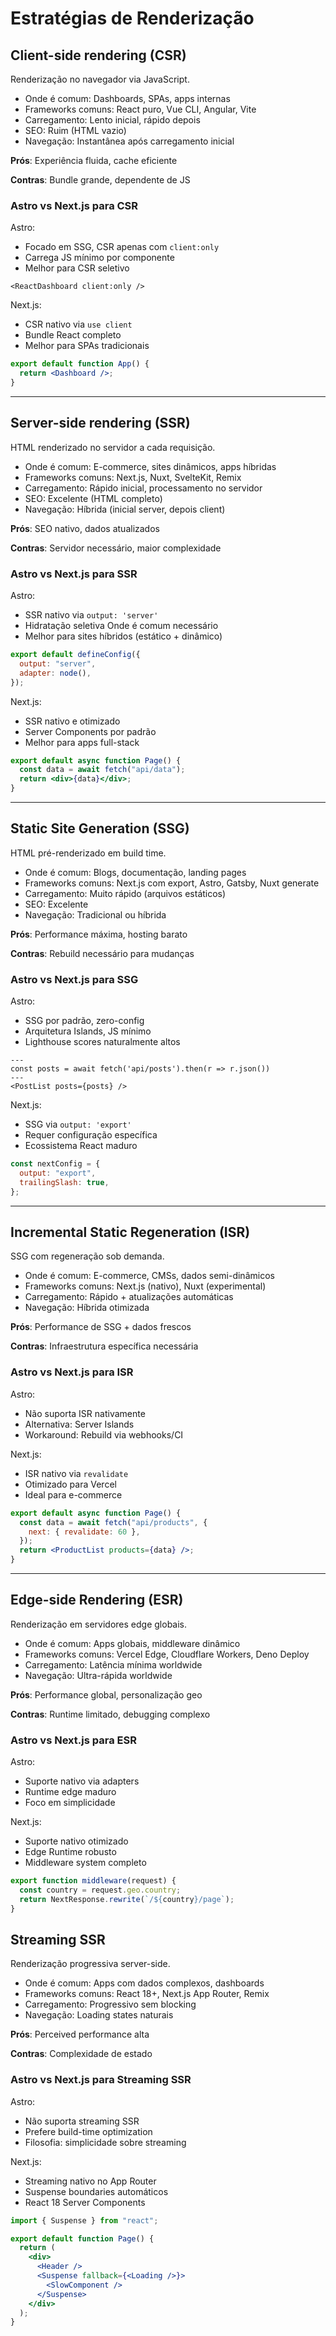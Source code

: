 # Estratégias de Renderização

## Client-side rendering (CSR)

Renderização no navegador via JavaScript.

- Onde é comum: Dashboards, SPAs, apps internas
- Frameworks comuns: React puro, Vue CLI, Angular, Vite
- Carregamento: Lento inicial, rápido depois
- SEO: Ruim (HTML vazio)
- Navegação: Instantânea após carregamento inicial

**Prós**: Experiência fluida, cache eficiente

**Contras**: Bundle grande, dependente de JS

### Astro vs Next.js para CSR

Astro:

- Focado em SSG, CSR apenas com `client:only`
- Carrega JS mínimo por componente
- Melhor para CSR seletivo

```astro
<ReactDashboard client:only />
```

Next.js:

- CSR nativo via `use client`
- Bundle React completo
- Melhor para SPAs tradicionais

```jsx
export default function App() {
  return <Dashboard />;
}
```

---

## Server-side rendering (SSR)

HTML renderizado no servidor a cada requisição.

- Onde é comum: E-commerce, sites dinâmicos, apps híbridas
- Frameworks comuns: Next.js, Nuxt, SvelteKit, Remix
- Carregamento: Rápido inicial, processamento no servidor
- SEO: Excelente (HTML completo)
- Navegação: Híbrida (inicial server, depois client)

**Prós**: SEO nativo, dados atualizados

**Contras**: Servidor necessário, maior complexidade

### Astro vs Next.js para SSR

Astro:

- SSR nativo via `output: 'server'`
- Hidratação seletiva Onde é comum necessário
- Melhor para sites híbridos (estático + dinâmico)

```javascript
export default defineConfig({
  output: "server",
  adapter: node(),
});
```

Next.js:

- SSR nativo e otimizado
- Server Components por padrão
- Melhor para apps full-stack

```jsx
export default async function Page() {
  const data = await fetch("api/data");
  return <div>{data}</div>;
}
```

---

## Static Site Generation (SSG)

HTML pré-renderizado em build time.

- Onde é comum: Blogs, documentação, landing pages
- Frameworks comuns: Next.js com export, Astro, Gatsby, Nuxt generate
- Carregamento: Muito rápido (arquivos estáticos)
- SEO: Excelente
- Navegação: Tradicional ou híbrida

**Prós**: Performance máxima, hosting barato

**Contras**: Rebuild necessário para mudanças

### Astro vs Next.js para SSG

Astro:

- SSG por padrão, zero-config
- Arquitetura Islands, JS mínimo
- Lighthouse scores naturalmente altos

```astro
---
const posts = await fetch('api/posts').then(r => r.json())
---
<PostList posts={posts} />
```

Next.js:

- SSG via `output: 'export'`
- Requer configuração específica
- Ecossistema React maduro

```jsx
const nextConfig = {
  output: "export",
  trailingSlash: true,
};
```

---

## Incremental Static Regeneration (ISR)

SSG com regeneração sob demanda.

- Onde é comum: E-commerce, CMSs, dados semi-dinâmicos
- Frameworks comuns: Next.js (nativo), Nuxt (experimental)
- Carregamento: Rápido + atualizações automáticas
- Navegação: Híbrida otimizada

**Prós**: Performance de SSG + dados frescos

**Contras**: Infraestrutura específica necessária

### Astro vs Next.js para ISR

Astro:

- Não suporta ISR nativamente
- Alternativa: Server Islands
- Workaround: Rebuild via webhooks/CI

Next.js:

- ISR nativo via `revalidate`
- Otimizado para Vercel
- Ideal para e-commerce

```jsx
export default async function Page() {
  const data = await fetch("api/products", {
    next: { revalidate: 60 },
  });
  return <ProductList products={data} />;
}
```

---

## Edge-side Rendering (ESR)

Renderização em servidores edge globais.

- Onde é comum: Apps globais, middleware dinâmico
- Frameworks comuns: Vercel Edge, Cloudflare Workers, Deno Deploy
- Carregamento: Latência mínima worldwide
- Navegação: Ultra-rápida worldwide

**Prós**: Performance global, personalização geo

**Contras**: Runtime limitado, debugging complexo

### Astro vs Next.js para ESR

Astro:

- Suporte nativo via adapters
- Runtime edge maduro
- Foco em simplicidade

Next.js:

- Suporte nativo otimizado
- Edge Runtime robusto
- Middleware system completo

```jsx
export function middleware(request) {
  const country = request.geo.country;
  return NextResponse.rewrite(`/${country}/page`);
}
```

## Streaming SSR

Renderização progressiva server-side.

- Onde é comum: Apps com dados complexos, dashboards
- Frameworks comuns: React 18+, Next.js App Router, Remix
- Carregamento: Progressivo sem blocking
- Navegação: Loading states naturais

**Prós**: Perceived performance alta

**Contras**: Complexidade de estado

### Astro vs Next.js para Streaming SSR

Astro:

- Não suporta streaming SSR
- Prefere build-time optimization
- Filosofia: simplicidade sobre streaming

Next.js:

- Streaming nativo no App Router
- Suspense boundaries automáticos
- React 18 Server Components

```jsx
import { Suspense } from "react";

export default function Page() {
  return (
    <div>
      <Header />
      <Suspense fallback={<Loading />}>
        <SlowComponent />
      </Suspense>
    </div>
  );
}
```
